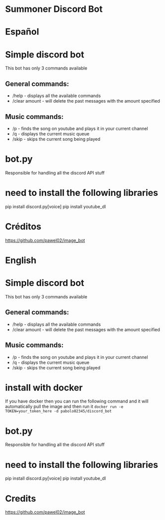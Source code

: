 # Summoner Discord Bot

# Español

# Simple discord bot
This bot has only 3 commands available

## General commands:
- /help - displays all the available commands
- /clear amount - will delete the past messages with the amount specified

## Music commands:
- /p <keywords> - finds the song on youtube and plays it in your current channel
- /q - displays the current music queue
- /skip - skips the current song being played

# bot.py
Responsible for handling all the discord API stuff

# need to install the following libraries
pip install discord.py[voice]
pip install youtube_dl

# Créditos

https://github.com/pawel02/image_bot

# English

# Simple discord bot
This bot has only 3 commands available

## General commands:
- /help - displays all the available commands
- /clear amount - will delete the past messages with the amount specified

## Music commands:
- /p <keywords> - finds the song on youtube and plays it in your current channel
- /q - displays the current music queue
- /skip - skips the current song being played

# install with docker
If you have docker then you can run the following command and it will automatically pull the image and then run it
`
docker run -e TOKEN=your_token_here -d pabolo02345/discord_bot
`

# bot.py
Responsible for handling all the discord API stuff

# need to install the following libraries
pip install discord.py[voice]
pip install youtube_dl

# Credits

https://github.com/pawel02/image_bot